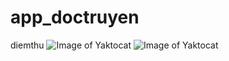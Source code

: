 # app_doctruyen
diemthu
![Image of Yaktocat](https://i.imgur.com/Myr665p.png)
![Image of Yaktocat](https://i.imgur.com/5Fnshqu.png)
